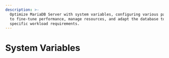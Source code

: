 ```yaml
---
description: >-
  Optimize MariaDB Server with system variables, configuring various parameters
  to fine-tune performance, manage resources, and adapt the database to your
  specific workload requirements.
---
```


# System Variables

